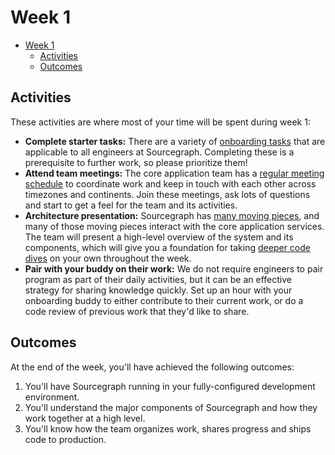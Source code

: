 # Week 1

- [Week 1](#week-1)
  - [Activities](#activities)
  - [Outcomes](#outcomes)

## Activities

These activities are where most of your time will be spent during week 1:

- **Complete starter tasks:** There are a variety of [onboarding tasks](https://about.sourcegraph.com/handbook/engineering/onboarding#starter-tasks) that are applicable to all engineers at Sourcegraph. Completing these is a prerequisite to further work, so please prioritize them!
- **Attend team meetings:** The core application team has a [regular meeting schedule](https://about.sourcegraph.com/handbook/engineering/core-application#processes) to coordinate work and keep in touch with each other across timezones and continents. Join these meetings, ask lots of questions and start to get a feel for the team and its activities.
- **Architecture presentation:** Sourcegraph has [many moving pieces](https://docs.sourcegraph.com/dev/background-information/architecture), and many of those moving pieces interact with the core application services. The team will present a high-level overview of the system and its components, which will give you a foundation for taking [deeper code dives](index.md#service-tours) on your own throughout the week.
- **Pair with your buddy on their work:** We do not require engineers to pair program as part of their daily activities, but it can be an effective strategy for sharing knowledge quickly. Set up an hour with your onboarding buddy to either contribute to their current work, or do a code review of previous work that they'd like to share.

## Outcomes

At the end of the week, you'll have achieved the following outcomes:

1. You'll have Sourcegraph running in your fully-configured development environment.
2. You'll understand the major components of Sourcegraph and how they work together at a high level.
3. You'll know how the team organizes work, shares progress and ships code to production.
